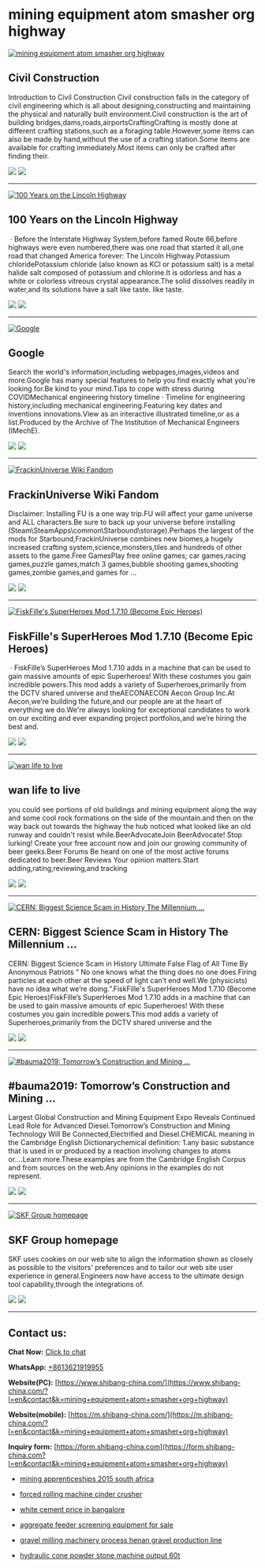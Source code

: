 # mining equipment atom smasher org highway

<a href="https://swt.shibang-china.com/?l=en&img&k=mining+equipment+atom+smasher+org+highway" target="_blank">![mining equipment atom smasher org highway](http://static.shibang-china.com/all-800x300/1337.jpg)</a>

## Civil Construction
Introduction to Civil Construction Civil construction falls in the category of civil engineering which is all about designing,constructing and maintaining the physical and naturally built environment.Civil construction is the art of building bridges,dams,roads,airportsCraftingCrafting is mostly done at different crafting stations,such as a foraging table.However,some items can also be made by hand,without the use of a crafting station.Some items are available for crafting immediately.Most items can only be crafted after finding their.


<a href="https://whatsapp.shibangsoft.com/WhatsApp.php" target="_blank" title="WhatsApp">![](http://static.shibang-china.com/icon/whatsapp.png)</a> <a href="https://swt.shibang-china.com/?l=en&icon&k=mining+equipment+atom+smasher+org+highway" target="_blank">![](http://static.shibang-china.com/icon/chat-en.png)</a>

---

<a href="https://swt.shibang-china.com/?l=en&img&k=mining+equipment+atom+smasher+org+highway" target="_blank">![100 Years on the Lincoln Highway](http://static.shibang-china.com/all-800x300/800.jpg)</a>

## 100 Years on the Lincoln Highway
&nbsp;&#0183;&#32;Before the Interstate Highway System,before famed Route 66,before highways were even numbered,there was one road that started it all,one road that changed America forever: The Lincoln Highway.Potassium chloridePotassium chloride (also known as KCl or potassium salt) is a metal halide salt composed of potassium and chlorine.It is odorless and has a white or colorless vitreous crystal appearance.The solid dissolves readily in water,and its solutions have a salt like taste. like taste.


<a href="https://whatsapp.shibangsoft.com/WhatsApp.php" target="_blank" title="WhatsApp">![](http://static.shibang-china.com/icon/whatsapp.png)</a> <a href="https://swt.shibang-china.com/?l=en&icon&k=mining+equipment+atom+smasher+org+highway" target="_blank">![](http://static.shibang-china.com/icon/chat-en.png)</a>

---

<a href="https://swt.shibang-china.com/?l=en&img&k=mining+equipment+atom+smasher+org+highway" target="_blank">![Google](http://static.shibang-china.com/all-800x300/1296.jpg)</a>

## Google
Search the world's information,including webpages,images,videos and more.Google has many special features to help you find exactly what you're looking for.Be kind to your mind.Tips to cope with stress during COVIDMechanical engineering history timeline&nbsp;&#0183;&#32;Timeline for engineering history,including mechanical engineering.Featuring key dates and inventions innovations.View as an interactive illustrated timeline,or as a list.Produced by the Archive of The Institution of Mechanical Engineers (IMechE).


<a href="https://whatsapp.shibangsoft.com/WhatsApp.php" target="_blank" title="WhatsApp">![](http://static.shibang-china.com/icon/whatsapp.png)</a> <a href="https://swt.shibang-china.com/?l=en&icon&k=mining+equipment+atom+smasher+org+highway" target="_blank">![](http://static.shibang-china.com/icon/chat-en.png)</a>

---

<a href="https://swt.shibang-china.com/?l=en&img&k=mining+equipment+atom+smasher+org+highway" target="_blank">![FrackinUniverse Wiki Fandom](http://static.shibang-china.com/all-800x300/1010.jpg)</a>

## FrackinUniverse Wiki Fandom
Disclaimer: Installing FU is a one way trip.FU will affect your game universe and ALL characters.Be sure to back up your universe before installing (Steam\SteamApps\common\Starbound\storage).Perhaps the largest of the mods for Starbound,FrackinUniverse combines new biomes,a hugely increased crafting system,science,monsters,tiles and hundreds of other assets to the game.Free GamesPlay free online games; car games,racing games,puzzle games,match 3 games,bubble shooting games,shooting games,zombie games,and games for …


<a href="https://whatsapp.shibangsoft.com/WhatsApp.php" target="_blank" title="WhatsApp">![](http://static.shibang-china.com/icon/whatsapp.png)</a> <a href="https://swt.shibang-china.com/?l=en&icon&k=mining+equipment+atom+smasher+org+highway" target="_blank">![](http://static.shibang-china.com/icon/chat-en.png)</a>

---

<a href="https://swt.shibang-china.com/?l=en&img&k=mining+equipment+atom+smasher+org+highway" target="_blank">![FiskFille's SuperHeroes Mod 1.7.10 (Become Epic Heroes)](http://static.shibang-china.com/all-800x300/994.jpg)</a>

## FiskFille's SuperHeroes Mod 1.7.10 (Become Epic Heroes)
&nbsp;&#0183;&#32;FiskFille’s SuperHeroes Mod 1.7.10 adds in a machine that can be used to gain massive amounts of epic Superheroes! With these costumes you gain incredible powers.This mod adds a variety of Superheroes,primarily from the DCTV shared universe and theAECONAECON Aecon Group Inc.At Aecon,we’re building the future,and our people are at the heart of everything we do.We're always looking for exceptional candidates to work on our exciting and ever expanding project portfolios,and we’re hiring the best and.


<a href="https://whatsapp.shibangsoft.com/WhatsApp.php" target="_blank" title="WhatsApp">![](http://static.shibang-china.com/icon/whatsapp.png)</a> <a href="https://swt.shibang-china.com/?l=en&icon&k=mining+equipment+atom+smasher+org+highway" target="_blank">![](http://static.shibang-china.com/icon/chat-en.png)</a>

---

<a href="https://swt.shibang-china.com/?l=en&img&k=mining+equipment+atom+smasher+org+highway" target="_blank">![wan life to live](http://static.shibang-china.com/all-800x300/107.jpg)</a>

## wan life to live
you could see portions of old buildings and mining equipment along the way and some cool rock formations on the side of the mountain.and then on the way back out towards the highway the hub noticed what looked like an old runway and couldn't resist while.BeerAdvocateJoin BeerAdvocate! Stop lurking! Create your free account now and join our growing community of beer geeks.Beer Forums Be heard on one of the most active forums dedicated to beer.Beer Reviews Your opinion matters.Start adding,rating,reviewing,and tracking


<a href="https://whatsapp.shibangsoft.com/WhatsApp.php" target="_blank" title="WhatsApp">![](http://static.shibang-china.com/icon/whatsapp.png)</a> <a href="https://swt.shibang-china.com/?l=en&icon&k=mining+equipment+atom+smasher+org+highway" target="_blank">![](http://static.shibang-china.com/icon/chat-en.png)</a>

---

<a href="https://swt.shibang-china.com/?l=en&img&k=mining+equipment+atom+smasher+org+highway" target="_blank">![CERN: Biggest Science Scam in History The Millennium …](http://static.shibang-china.com/all-800x300/1037.jpg)</a>

## CERN: Biggest Science Scam in History The Millennium …
CERN: Biggest Science Scam in History Ultimate False Flag of All Time By Anonymous Patriots “ No one knows what the thing does no one does.Firing particles at each other at the speed of light can’t end well.We (physicists) have no idea what we’re doing.”.FiskFille's SuperHeroes Mod 1.7.10 (Become Epic Heroes)FiskFille’s SuperHeroes Mod 1.7.10 adds in a machine that can be used to gain massive amounts of epic Superheroes! With these costumes you gain incredible powers.This mod adds a variety of Superheroes,primarily from the DCTV shared universe and the


<a href="https://whatsapp.shibangsoft.com/WhatsApp.php" target="_blank" title="WhatsApp">![](http://static.shibang-china.com/icon/whatsapp.png)</a> <a href="https://swt.shibang-china.com/?l=en&icon&k=mining+equipment+atom+smasher+org+highway" target="_blank">![](http://static.shibang-china.com/icon/chat-en.png)</a>

---

<a href="https://swt.shibang-china.com/?l=en&img&k=mining+equipment+atom+smasher+org+highway" target="_blank">![#bauma2019: Tomorrow’s Construction and Mining …](http://static.shibang-china.com/all-800x300/1236.jpg)</a>

## #bauma2019: Tomorrow’s Construction and Mining …
Largest Global Construction and Mining Equipment Expo Reveals Continued Lead Role for Advanced Diesel.Tomorrow’s Construction and Mining Technology Will Be Connected,Electrified and Diesel.CHEMICAL meaning in the Cambridge English Dictionarychemical definition: 1.any basic substance that is used in or produced by a reaction involving changes to atoms or….Learn more.These examples are from the Cambridge English Corpus and from sources on the web.Any opinions in the examples do not represent.


<a href="https://whatsapp.shibangsoft.com/WhatsApp.php" target="_blank" title="WhatsApp">![](http://static.shibang-china.com/icon/whatsapp.png)</a> <a href="https://swt.shibang-china.com/?l=en&icon&k=mining+equipment+atom+smasher+org+highway" target="_blank">![](http://static.shibang-china.com/icon/chat-en.png)</a>

---

<a href="https://swt.shibang-china.com/?l=en&img&k=mining+equipment+atom+smasher+org+highway" target="_blank">![SKF Group homepage](http://static.shibang-china.com/all-800x300/1221.jpg)</a>

## SKF Group homepage
SKF uses cookies on our web site to align the information shown as closely as possible to the visitors' preferences and to tailor our web site user experience in general.Engineers now have access to the ultimate design tool capability,through the integrations of.

<a href="https://whatsapp.shibangsoft.com/WhatsApp.php" target="_blank" title="WhatsApp">![](http://static.shibang-china.com/icon/whatsapp.png)</a> <a href="https://swt.shibang-china.com/?l=en&icon&k=mining+equipment+atom+smasher+org+highway" target="_blank">![](http://static.shibang-china.com/icon/chat-en.png)</a>

---
## Contact us:

**Chat Now:** [Click to chat](https://swt.shibang-china.com?l=en&contact&k=mining+equipment+atom+smasher+org+highway)

**WhatsApp:**  [+8613621919955](https://whatsapp.shibangsoft.com/WhatsApp.php)

**Website(PC):** [https://www.shibang-china.com/](https://www.shibang-china.com/?l=en&contact&k=mining+equipment+atom+smasher+org+highway)

**Website(mobile):** [https://m.shibang-china.com/](https://m.shibang-china.com/?l=en&contact&k=mining+equipment+atom+smasher+org+highway)

**Inquiry form:** [https://form.shibang-china.com](https://form.shibang-china.com?l=en&contact&k=mining+equipment+atom+smasher+org+highway)

* [mining apprenticeships 2015 south africa](../128/mining%20apprenticeships%202015%20south%20africa.md)

* [forced rolling machine cinder crusher](../140/forced%20rolling%20machine%20cinder%20crusher.md)

* [white cement price in bangalore](../127/white%20cement%20price%20in%20bangalore.md)

* [aggregate feeder screening equipment for sale](../140/aggregate%20feeder%20screening%20equipment%20for%20sale.md)

* [gravel milling machinery process henan gravel production line](../133/gravel%20milling%20machinery%20process%20henan%20gravel%20production%20line.md)

* [hydraulic cone powder stone machine output 60t](../139/hydraulic%20cone%20powder%20stone%20machine%20output%2060t.md)